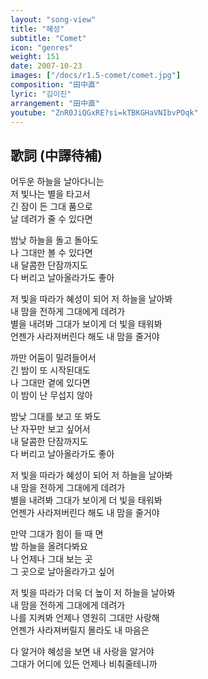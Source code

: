 ```yaml
---
layout: "song-view"
title: "혜성"
subtitle: "Comet"
icon: "genres"
weight: 151
date: 2007-10-23
images: ["/docs/r1.5-comet/comet.jpg"]
composition: "田中直"
lyric: "김이진"
arrangement: "田中直"
youtube: "ZnR0JiQGxRE?si=kTBKGHaVNIbvPOqk"
---
```


## 歌詞 (中譯待補)

어두운 하늘을 날아다니는  
저 빛나는 별을 타고서  
긴 잠이 든 그대 품으로  
날 데려가 줄 수 있다면  

밤낮 하늘을 돌고 돌아도  
나 그대만 볼 수 있다면  
내 달콤한 단잠까지도  
다 버리고 날아올라가도 좋아  

저 빛을 따라가 혜성이 되어 저 하늘을 날아봐  
내 맘을 전하게 그대에게 데려가  
별을 내려봐 그대가 보이게 더 빛을 태워봐  
언젠가 사라져버린다 해도 내 맘을 줄거야  

까만 어둠이 밀려들어서  
긴 밤이 또 시작된대도  
나 그대만 곁에 있다면  
이 밤이 난 무섭지 않아  

밤낮 그대를 보고 또 봐도  
난 자꾸만 보고 싶어서  
내 달콤한 단잠까지도  
다 버리고 날아올라가도 좋아  

저 빛을 따라가 혜성이 되어 저 하늘을 날아봐  
내 맘을 전하게 그대에게 데려가  
별을 내려봐 그대가 보이게 더 빛을 태워봐  
언젠가 사라져버린다 해도 내 맘을 줄거야  

만약 그대가 힘이 들 때 면  
밤 하늘을 올려다봐요  
나 언제나 그대 보는 곳  
그 곳으로 날아올라가고 싶어  

저 빛을 따라가 더욱 더 높이 저 하늘을 날아봐  
내 맘을 전하게 그대에게 데려가  
나를 지켜봐 언제나 영원히 그대만 사랑해  
언젠가 사라져버릴지 몰라도 내 마음은  

다 알거야 혜성을 보면 내 사랑을 알거야  
그대가 어디에 있든 언제나 비춰줄테니까  
